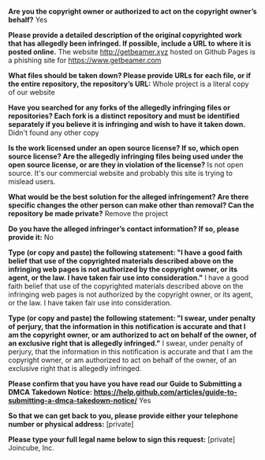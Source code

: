 **Are you the copyright owner or authorized to act on the copyright owner’s behalf?**
Yes

**Please provide a detailed description of the original copyrighted work that has allegedly been infringed. If possible, include a URL to where it is posted online.**
The website http://getbeamer.xyz hosted on Github Pages is a phishing site for https://www.getbeamer.com

**What files should be taken down? Please provide URLs for each file, or if the entire repository, the repository’s URL:**
Whole project is a literal copy of our website

**Have you searched for any forks of the allegedly infringing files or repositories? Each fork is a distinct repository and must be identified separately if you believe it is infringing and wish to have it taken down.**
Didn't found any other copy

**Is the work licensed under an open source license? If so, which open source license? Are the allegedly infringing files being used under the open source license, or are they in violation of the license?**
Is not open source. It's our commercial website and probably this site is trying to mislead users.

**What would be the best solution for the alleged infringement? Are there specific changes the other person can make other than removal? Can the repository be made private?**
Remove the project

**Do you have the alleged infringer’s contact information? If so, please provide it:**
No

**Type (or copy and paste) the following statement: "I have a good faith belief that use of the copyrighted materials described above on the infringing web pages is not authorized by the copyright owner, or its agent, or the law. I have taken fair use into consideration."**
I have a good faith belief that use of the copyrighted materials described above on the infringing web pages is not authorized by the copyright owner, or its agent, or the law. I have taken fair use into consideration.

**Type (or copy and paste) the following statement: "I swear, under penalty of perjury, that the information in this notification is accurate and that I am the copyright owner, or am authorized to act on behalf of the owner, of an exclusive right that is allegedly infringed."**
I swear, under penalty of perjury, that the information in this notification is accurate and that I am the copyright owner, or am authorized to act on behalf of the owner, of an exclusive right that is allegedly infringed.

**Please confirm that you have you have read our Guide to Submitting a DMCA Takedown Notice: https://help.github.com/articles/guide-to-submitting-a-dmca-takedown-notice/**
Yes

**So that we can get back to you, please provide either your telephone number or physical address:**
[private]  

**Please type your full legal name below to sign this request:**
[private]  
Joincube, Inc.
